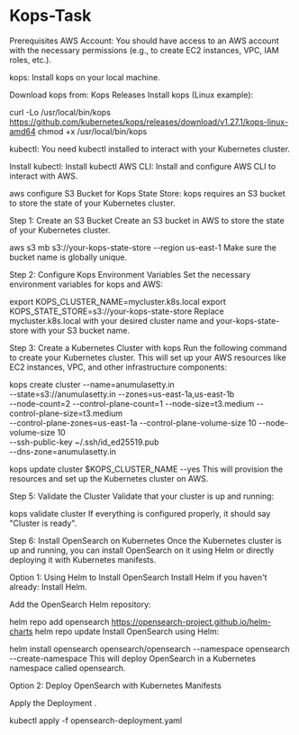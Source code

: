 # Kops-Task

Prerequisites
AWS Account: You should have access to an AWS account with the necessary permissions (e.g., to create EC2 instances, VPC, IAM roles, etc.).

kops: Install kops on your local machine.

Download kops from: Kops Releases
Install kops (Linux example):

curl -Lo /usr/local/bin/kops https://github.com/kubernetes/kops/releases/download/v1.27.1/kops-linux-amd64
chmod +x /usr/local/bin/kops

kubectl: You need kubectl installed to interact with your Kubernetes cluster.

Install kubectl: Install kubectl
AWS CLI: Install and configure AWS CLI to interact with AWS.

aws configure
S3 Bucket for Kops State Store: kops requires an S3 bucket to store the state of your Kubernetes cluster.

Step 1: Create an S3 Bucket
Create an S3 bucket in AWS to store the state of your Kubernetes cluster.


aws s3 mb s3://your-kops-state-store --region us-east-1
Make sure the bucket name is globally unique.

Step 2: Configure Kops Environment Variables
Set the necessary environment variables for kops and AWS:


export KOPS_CLUSTER_NAME=mycluster.k8s.local
export KOPS_STATE_STORE=s3://your-kops-state-store
Replace mycluster.k8s.local with your desired cluster name and your-kops-state-store with your S3 bucket name.

Step 3: Create a Kubernetes Cluster with kops
Run the following command to create your Kubernetes cluster. This will set up your AWS resources like EC2 instances, VPC, and other infrastructure components:


kops create cluster --name=anumulasetty.in \
--state=s3://anumulasetty.in --zones=us-east-1a,us-east-1b \
--node-count=2 --control-plane-count=1 --node-size=t3.medium --control-plane-size=t3.medium \
--control-plane-zones=us-east-1a --control-plane-volume-size 10 --node-volume-size 10 \
--ssh-public-key ~/.ssh/id_ed25519.pub \
--dns-zone=anumulasetty.in

kops update cluster $KOPS_CLUSTER_NAME --yes
This will provision the resources and set up the Kubernetes cluster on AWS.

Step 5: Validate the Cluster
Validate that your cluster is up and running:


kops validate cluster
If everything is configured properly, it should say "Cluster is ready".

Step 6: Install OpenSearch on Kubernetes
Once the Kubernetes cluster is up and running, you can install OpenSearch on it using Helm or directly deploying it with Kubernetes manifests.

Option 1: Using Helm to Install OpenSearch
Install Helm if you haven't already: Install Helm.

Add the OpenSearch Helm repository:

helm repo add opensearch https://opensearch-project.github.io/helm-charts
helm repo update
Install OpenSearch using Helm:

helm install opensearch opensearch/opensearch --namespace opensearch --create-namespace
This will deploy OpenSearch in a Kubernetes namespace called opensearch.

Option 2: Deploy OpenSearch with Kubernetes Manifests

Apply the Deployment .

kubectl apply -f opensearch-deployment.yaml

